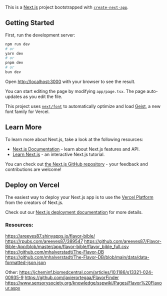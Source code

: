 This is a [Next.js](https://nextjs.org) project bootstrapped with [`create-next-app`](https://nextjs.org/docs/app/api-reference/cli/create-next-app).

## Getting Started

First, run the development server:

```bash
npm run dev
# or
yarn dev
# or
pnpm dev
# or
bun dev
```

Open [http://localhost:3000](http://localhost:3000) with your browser to see the result.

You can start editing the page by modifying `app/page.tsx`. The page auto-updates as you edit the file.

This project uses [`next/font`](https://nextjs.org/docs/app/building-your-application/optimizing/fonts) to automatically optimize and load [Geist](https://vercel.com/font), a new font family for Vercel.

## Learn More

To learn more about Next.js, take a look at the following resources:

- [Next.js Documentation](https://nextjs.org/docs) - learn about Next.js features and API.
- [Learn Next.js](https://nextjs.org/learn) - an interactive Next.js tutorial.

You can check out [the Next.js GitHub repository](https://github.com/vercel/next.js) - your feedback and contributions are welcome!

## Deploy on Vercel

The easiest way to deploy your Next.js app is to use the [Vercel Platform](https://vercel.com/new?utm_medium=default-template&filter=next.js&utm_source=create-next-app&utm_campaign=create-next-app-readme) from the creators of Next.js.

Check out our [Next.js deployment documentation](https://nextjs.org/docs/app/building-your-application/deploying) for more details.

### Resources:
https://areeves87.shinyapps.io/flavor-bible/
https://rpubs.com/areeves87/389547
https://github.com/areeves87/Flavor-Bible-App/blob/master/app/flavor-bible/flavor_bible_full.csv
https://github.com/mhalverstadt/The-Flavor-DB
https://github.com/mhalverstadt/The-Flavor-DB/blob/main/data/data-formatted-json.json


Other:
https://jcheminf.biomedcentral.com/articles/10.1186/s13321-024-00935-9
https://github.com/javierortegaa/FlavorFinder
https://www.sensorysociety.org/knowledge/sspwiki/Pages/Flavor%20Flavour.aspx